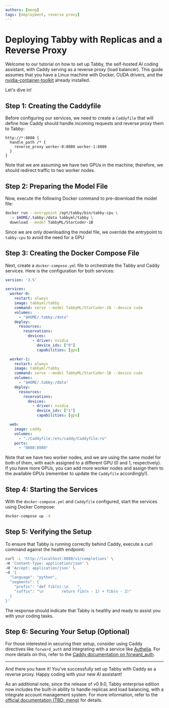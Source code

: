 ```yaml
---
authors: [meng]
tags: [deployment, reverse proxy]
---
```


# Deploying Tabby with Replicas and a Reverse Proxy

Welcome to our tutorial on how to set up Tabby, the self-hosted AI coding assistant, with Caddy serving as a reverse proxy (load balancer). This guide assumes that you have a Linux machine with Docker, CUDA drivers, and the [nvidia-container-toolkit](https://docs.nvidia.com/datacenter/cloud-native/container-toolkit/latest/install-guide.html) already installed.

Let's dive in!

## Step 1: Creating the Caddyfile

Before configuring our services, we need to create a `Caddyfile` that will define how Caddy should handle incoming requests and reverse proxy them to Tabby:

```
http://*:8080 {
  handle_path /* {
    reverse_proxy worker-0:8080 worker-1:8080
  }
}
```

Note that we are assuming we have two GPUs in the machine; therefore, we should redirect traffic to two worker nodes.

## Step 2: Preparing the Model File

Now, execute the following Docker command to pre-download the model file:

```bash
docker run --entrypoint /opt/tabby/bin/tabby-cpu \
  -v $HOME/.tabby:/data tabbyml/tabby \
  download --model TabbyML/StarCoder-1B
```

Since we are only downloading the model file, we override the entrypoint to `tabby-cpu` to avoid the need for a GPU

## Step 3: Creating the Docker Compose File

Next, create a `docker-compose.yml` file to orchestrate the Tabby and Caddy services. Here is the configuration for both services:

```yaml
version: '3.5'

services:
  worker-0:
    restart: always
    image: tabbyml/tabby
    command: serve --model TabbyML/StarCoder-1B --device cuda
    volumes:
      - "$HOME/.tabby:/data"
    deploy:
      resources:
        reservations:
          devices:
            - driver: nvidia
              device_ids: ["0"]
              capabilities: [gpu]

  worker-1:
    restart: always
    image: tabbyml/tabby
    command: serve --model TabbyML/StarCoder-1B --device cuda
    volumes:
      - "$HOME/.tabby:/data"
    deploy:
      resources:
        reservations:
          devices:
            - driver: nvidia
              device_ids: ["1"]
              capabilities: [gpu]

  web:
    image: caddy
    volumes:
      - "./Caddyfile:/etc/caddy/Caddyfile:ro"
    ports:
      - "8080:8080"
```

Note that we have two worker nodes, and we are using the same model for both of them, with each assigned to a different GPU (0 and 1, respectively). If you have more GPUs, you can add more worker nodes and assign them to the available GPUs (remember to update the `Caddyfile` accordingly!).

## Step 4: Starting the Services

With the `docker-compose.yml` and `Caddyfile` configured, start the services using Docker Compose:

```bash
docker-compose up -d
```

## Step 5: Verifying the Setup

To ensure that Tabby is running correctly behind Caddy, execute a curl command against the health endpoint:

```bash
curl -L 'http://localhost:8080/v1/completions' \
-H 'Content-Type: application/json' \
-H 'Accept: application/json' \
-d '{
  "language": "python",
  "segments": {
    "prefix": "def fib(n):\n    ",
    "suffix": "\n        return fib(n - 1) + fib(n - 2)"
  }
}'
```

The response should indicate that Tabby is healthy and ready to assist you with your coding tasks.

## Step 6: Securing Your Setup (Optional)

For those interested in securing their setup, consider using Caddy directives like `forward_auth` and integrating with a service like [Authelia](https://www.authelia.com/). For more details on this, refer to the [Caddy documentation on forward_auth](https://caddyserver.com/docs/caddyfile/directives/forward_auth#authelia).

---

And there you have it! You've successfully set up Tabby with Caddy as a reverse proxy. Happy coding with your new AI assistant!

As an additional note, since the release of v0.9.0, Tabby enterprise edition now includes the built-in ability to handle replicas and load balancing, with a integrate account management system.
For more information, refer to the [official documentation (TBD: meng)](/docs/enterprise/orchestration) for details.